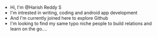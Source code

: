 - Hi, I'm @Harish Reddy S
- I'm intrested in writing, coding and android app development
- And I'm currently joined here to explore Github
- I'm looking to find my same typo niche people to build relations and learn on the go....

<!---
Mrharishreddy/Mrharishreddy is a ✨ special ✨ repository because its `README.md` (this file) appears on your GitHub profile.
You can click the Preview link to take a look at your changes.
--->
